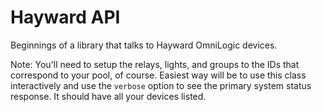 # Hayward API

Beginnings of a library that talks to Hayward OmniLogic devices.

Note: You'll need to setup the relays, lights, and groups to the IDs that correspond to your pool, of course. Easiest way will be to use this class interactively and use the `verbose` option to see the primary system status response.  It should have all your devices listed.
